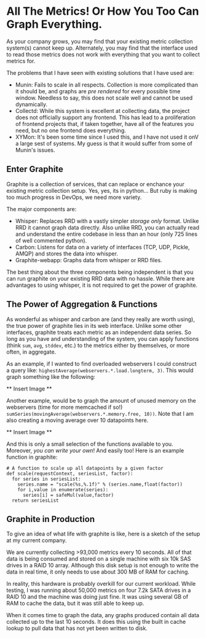 All The Metrics! Or How You Too Can Graph Everything.
=====================================================

As your company grows, you may find that your existing metric
collection system(s) cannot keep up. Alternately, you may find that the
interface used to read those metrics does not work with everything that you
want to collect metrics for.

The problems that I have seen with existing solutions that I have used are:

* Munin: Fails to scale in all respects. Collection is more complicated than it
should be, and graphs are _pre rendered_ for every possible time window.
Needless to say, this does not scale well and cannot be used dynamically.
* Collectd: While this system is excellent at collecting data, the project does
not officially support any frontend. This has lead to a proliferation of
frontend projects that, if taken together, have all of the features you need,
but no one frontend does everything.
* XYMon: It's been some time since I used this, and I have not used it onV a
large sest of systems. My guess is that it would suffer from some of Munin's
issues.


Enter Graphite
--------------

Graphite is a collection of services, that can replace or enchance your 
existing metric collection setup. Yes, yes, its in python... 
But ruby is making too much progress in DevOps, we need more variety.

The major components are:

* Whisper: Replaces RRD with a vastly simpler _storage only_ format. Unlike RRD
it cannot graph data directly. Also unlike RRD, you can actually read and
understand the entire codebase in less than an hour (only 725 lines of well
commented python).
* Carbon: Listens for data on a variety of interfaces (TCP, UDP, Pickle, AMQP)
and stores the data into whisper.
* Graphite-webapp: Graphs data from whisper or RRD files.

The best thing about the three components being independent is that you can run
graphite on your existing RRD data with no hassle. While there are advantages
to using whisper, it is not required to get the power of graphite.


The Power of Aggregation & Functions
------------------------------------

As wonderful as whisper and carbon are (and they really are worth using), the
true power of graphite lies in its web interface. Unlike some other interfaces,
graphite treats each metric as an independent data series. So long as you have
and understanding of the system, you can apply functions (think `sum`, `avg`,
`stddev`, etc.) to the metrics either by themselves, or more often, in 
aggregate.

As an example, if I wanted to find overloaded webservers I could construct a
query like: 
`highestAverage(webservers.*.load.longterm, 3)`.
This would graph something like the following:

** Insert Image **

Another example, would be to graph the amount of unused memory on the 
webservers (time for more memcached if so!)
`sumSeries(movingAverage(webservers.*.memory.free, 10))`.
Note that I am also creating a moving average over 10 datapoints here.

** Insert Image **

And this is only a small selection of the functions available to you. Moreover,
_you can write your own_! And easily too! Here is an example function in
graphite:

    # A function to scale up all datapoints by a given factor
    def scale(requestContext, seriesList, factor):
      for series in seriesList:
        series.name = "scale(%s,%.1f)" % (series.name,float(factor))
        for i,value in enumerate(series):
          series[i] = safeMul(value,factor)
      return seriesList


Graphite in Production
----------------------

To give an idea of what life with graphite is like, here is a sketch of the
setup at my current company.

We are currently collecting >93,000 metrics every 10 seconds. All of that data
is being consumed and stored on a single machine with six 10k SAS drives in a
RAID 10 array. Although this disk setup is not enough to write the data in
real time, it only needs to use about 300 MB of RAM for caching.

In reality, this hardware is probably overkill for our current workload. While
testing, I was running about 50,000 metrics on four 7.2k SATA drives in a RAID 
10 and the machine was doing just fine. It was using several GB of RAM to cache
the data, but it was still able to keep up.

When it comes time to graph the data, any graphs produced contain all data
collected up to the last 10 seconds. It does this using the built in cache
lookup to pull data that has not yet been written to disk.
